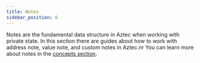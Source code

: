 ```yaml
---
title: Notes
sidebar_position: 6
---
```


Notes are the fundamental data structure in Aztec when working with private state. In this section there are guides about how to work with address note, value note, and custom notes in Aztec.nr You can learn more about notes in the [concepts section](../../../../aztec/concepts/state_model/index.md).
